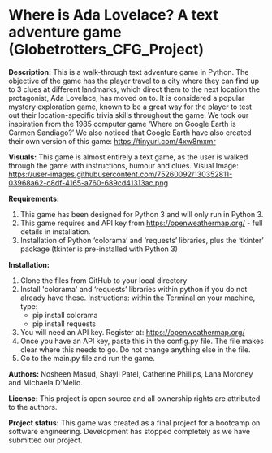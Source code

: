 # Where is Ada Lovelace? A text adventure game  (Globetrotters_CFG_Project)

**Description:**
This is a walk-through text adventure game in Python. The objective of the game has the player travel to a city where they can find up to 3 clues at different landmarks, which direct them to the next location the protagonist, Ada Lovelace, has moved on to. It is considered a popular mystery exploration game, known to be a great way for the player to test out their location-specific trivia skills throughout the game. We took our inspiration from the 1985 computer game ‘Where on Google Earth is Carmen Sandiago?’ We also noticed that Google Earth have also created their own version of this game: https://tinyurl.com/4xw8mxmr

**Visuals:**
This game is almost entirely a text game, as the user is walked through the game with instructions, humour and clues.
Visual Image: https://user-images.githubusercontent.com/75260092/130352811-03968a62-c8df-4165-a760-689cd41313ac.png

**Requirements:**
1.	This game has been designed for Python 3 and will only run in Python 3.
2.	This game requires and API key from https://openweathermap.org/ - full details in installation.
3.	Installation of Python ‘colorama’ and ‘requests’ libraries, plus the ‘tkinter’ package (tkinter is pre-installed with Python 3)

**Installation:**
1.	Clone the files from GitHub to your local directory
2.	Install 'colorama' and ‘requests’ libraries within python if you do not already have these. Instructions: within the Terminal on your machine, type: 
     - pip install colorama
     - pip install requests
3.	You will need an API key. Register at: https://openweathermap.org/ 
4.	Once you have an API key, paste this in the config.py file. The file makes clear where this needs to go. Do not change anything else in the file.
5.	Go to the main.py file and run the game.

**Authors:** 
Nosheen Masud, Shayli Patel, Catherine Phillips, Lana Moroney and Michaela D’Mello.

**License:**
This project is open source and all ownership rights are attributed to the authors.

**Project status:**
This game was created as a final project for a bootcamp on software engineering.  Development has stopped completely as we have submitted our project. 
 
